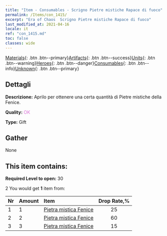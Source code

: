 ```yaml
---
title: "Item - Consumables - Scrigno Pietre mistiche Rapace di fuoco"
permalink: /Items/con_1415/
excerpt: "Era of Chaos  Scrigno Pietre mistiche Rapace di fuoco"
last_modified_at: 2021-04-16
locale: it
ref: "con_1415.md"
toc: false
classes: wide
---
```

 [Materials](/it/Items/){: .btn .btn--primary}[Artifacts](/it/Items/Artifacts/){: .btn .btn--success}[Units](/it/Items/Units/){: .btn .btn--warning}[Heroes](/it/Items/Heroes/){: .btn .btn--danger}[Consumables](/it/Items/Consumables/){: .btn .btn--info}[Unknown](/it/Items/Unknown/){: .btn .btn--primary}

## Dettagli
 **Descrizione:** Aprilo per ottenere una certa quantità di Pietre mistiche della Fenice.

 **Quality:** <span style="color: #DA70D6">OK</span>

 **Type:** Gift

## Gather

  None

## This item contains:

 **Required Level to open:** 30

 2 You would get **1** item  from:

  | Nr | Amount |     Item    | Drop Rate,% |
  |:---|:-------|:------------|:---------:|
  | 1 | 1 | [Pietra mistica Fenice](/it/Items/unt_348/) | 25 | 
  | 2 | 2 | [Pietra mistica Fenice](/it/Items/unt_348/) | 60 | 
  | 3 | 3 | [Pietra mistica Fenice](/it/Items/unt_348/) | 15 | 
